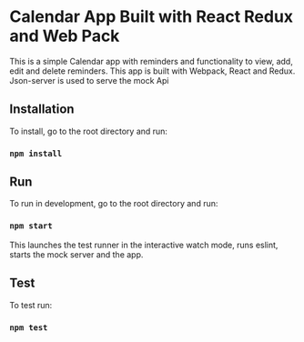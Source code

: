 
# Calendar App Built with React Redux and Web Pack

This is a simple Calendar app with reminders and functionality to view, add, edit and delete reminders.
This app is built with Webpack, React and Redux.
Json-server is used to serve the mock Api

## Installation

To install, go to the root directory and run:

### `npm install`

## Run

To run in development, go to the root directory and run:

### `npm start`

This launches the test runner in the interactive watch mode, runs eslint, starts the mock server and the app.

## Test

To test run:

### `npm test`
